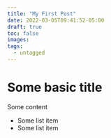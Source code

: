 ```yaml
---
title: "My First Post"
date: 2022-03-05T09:41:52-05:00
draft: true
toc: false
images:
tags:
  - untagged
---
```




# Some basic title

Some content

* Some list item
* Some list item